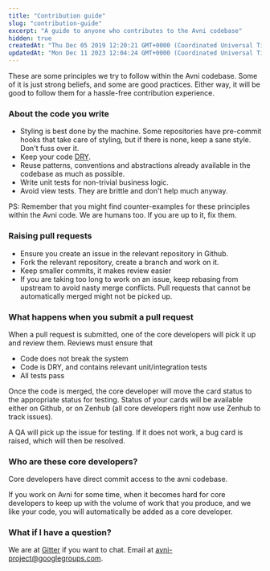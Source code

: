 ```yaml
---
title: "Contribution guide"
slug: "contribution-guide"
excerpt: "A guide to anyone who contributes to the Avni codebase"
hidden: true
createdAt: "Thu Dec 05 2019 12:20:21 GMT+0000 (Coordinated Universal Time)"
updatedAt: "Mon Dec 11 2023 12:04:24 GMT+0000 (Coordinated Universal Time)"
---
```

These are some principles we try to follow within the Avni codebase. Some of it is just strong beliefs, and some are good practices. Either way, it will be good to follow them for a hassle-free contribution experience. 

### About the code you write

- Styling is best done by the machine. Some repositories have pre-commit hooks that take care of styling, but if there is none, keep a sane style. Don't fuss over it. 
- Keep your code [DRY](https://en.wikipedia.org/wiki/Don%27t_repeat_yourself). 
- Reuse patterns, conventions and abstractions already available in the codebase as much as possible. 
- Write unit tests for non-trivial business logic. 
- Avoid view tests. They are brittle and don't help much anyway. 

PS: Remember that you might find counter-examples for these principles within the Avni code. We are humans too. If you are up to it, fix them. 

### Raising pull requests

- Ensure you create an issue in the relevant repository in Github. 
- Fork the relevant repository, create a branch and work on it. 
- Keep smaller commits, it makes review easier
- If you are taking too long to work on an issue, keep rebasing from upstream to avoid nasty merge conflicts. Pull requests that cannot be automatically merged might not be picked up. 

### What happens when you submit a pull request

When a pull request is submitted, one of the core developers will pick it up and review them. Reviews must ensure that

- Code does not break the system
- Code is DRY, and contains relevant unit/integration tests
- All tests pass

Once the code is merged, the core developer will move the card status to the appropriate status for testing. Status of your cards will be available either on Github, or on Zenhub (all core developers right now use Zenhub to track issues). 

A QA will pick up the issue for testing. If it does not work, a bug card is raised, which will then be resolved.

### Who are these core developers?

Core developers have direct commit access to the avni codebase. 

If you work on Avni for some time, when it becomes hard for core developers to keep up with the volume of work that you produce, and we like your code, you will automatically be added as a core developer. 

### What if I have a question?

We are at [Gitter](https://gitter.im/OpenCHS/openchs) if you want to chat. Email at [avni-project@googlegroups.com](mailto:avni-project@googlegroups.com).
